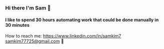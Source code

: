 ### Hi there I'm Sam 👋

#### I like to spend 30 hours automating work that could be done manually in 30 minutes 
<!--
**samkim777/samkim777** is a ✨ _special_ ✨ repository because its `README.md` (this file) appears on your GitHub profile.

Here are some ideas to get you started:

- 🔭 I’m currently working on ...
- 🌱 I’m currently learning ...
- 👯 I’m looking to collaborate on ...
- 🤔 I’m looking for help with ...
- 💬 Ask me about ...
- 📫 How to reach me: ...
- ⚡ Fun fact: ...
-->

How to reach me: <https://www.linkedin.com/in/samkim7> <samkim77725@gmail.com> 🌱
